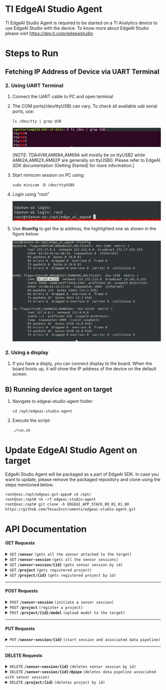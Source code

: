 # TI EdgeAI Studio Agent

TI EdgeAI Studio Agent is required to be started on a TI Analytics device to use
EdgeAI Studio with the device. To know more about EdgeAI Studio please visit
https://dev.ti.com/edgeaistudio


# Steps to Run

## Fetching IP Address of Device via UART Terminal

### 2. Using UART Terminal

1. Connect the UART cable to PC and open terminal

2. The COM ports(/dev/ttyUSB) can vary. To check all available usb serial ports, use:

    `ls /dev/tty | grep USB`

    ![usb serial ports list output](/images/usb_serial_ports.png)

    [NOTE: TDA4VM,AM68A,AM69A will mostly be on ttyUSB2 while AM62A,AM62X,AM62P are generally on ttyUSB0. Please refer to EdgeAI SDK documentation (Getting Started) for more information.]

3. Start minicom session on PC using:

    `sudo minicom -D /dev/ttyUSBX`

4. Login using "root"

    ![tda4vm login](/images/tda4vm_login.png)

5. Use **ifconfig** to get the ip address, the highlighted one as
shown in the figure below:

    ![ifconfig output](/images/get_ip-address.png)

### 2. Using a display

1. If you have a disply, you can connect display to the board. When the board boots up, it will show the IP address of the device on the default screen.


## B) Running device agent on target

1. Navigate to edgeai-studio-agent folder:

    `cd /opt/edgeai-studio-agent`

2. Execute the script:

    `./run.sh`

# Update EdgeAI Studio Agent on target

EdgeAI Studio Agent will be packaged as a part of EdgeAI SDK. In case you want to update, please remove the packaged repository and clone using the steps mentioned below.

```
root@soc:/opt/edgeai-gst-apps# cd /opt/
root@soc:/opt# rm -rf edgeai-studio-agent
root@soc:/opt# git clone -b EDGEAI_APP_STACK_09_01_01_00 https://github.com/TexasInstruments/edgeai-studio-agent.git
```

# API Documentation
#### GET Requests

<details>
 <summary><code>GET</code> <code><b>/sensor</b></code> <code>(gets all the sensor attached to the target)</code></summary>

##### Details

Find all the sensors attached to the target. This includes all the USB Camera connected to the target.
It also provides other information like SDK version and device type.
##### Parameters

> None

##### Responses

> | http code     | content-type                      | response                                                            |
> |---------------|-----------------------------------|---------------------------------------------------------------------|
> | `200`         | `application/json`                | All attached sensors                                                |
> | `404`         | `application/json`                | `{'detail': 'Sensor not found'}`                                    |

##### Example GET response (200)

```javascript
[
    {
        "name": "UVC Camera (046d:0825)",
        "id": "null",
        "type": "Webcam",
        "device": [
            {
                "id": "/dev/video-usb-cam0",
                "type": "V4L2",
                "description": "device available for capture",
                "status": "available"
            }
        ],
        "sdk_version": "9.0",
        "device_name": "TDA4VM"
    }
]
```

</details>

<details>
 <summary><code>GET</code> <code><b>/sensor-session</b></code> <code>(gets all the sensor sessions)</code></summary>

##### Details

Find all sensor sessions including initiated and started ones. The target device only supports one session at a time.
##### Parameters

> None

##### Responses

> | http code     | content-type                      | response                                                            |
> |---------------|-----------------------------------|---------------------------------------------------------------------|
> | `200`         | `application/json`                |  Sensor session                                                     |
> | `404`         | `application/json`                | `{'detail': 'Session not found'}`                                   |

##### Example GET response (200)

```javascript
{
    "session": {
        "id": "88c046f1-4ef1-456f-9978-c3a20456b05c",
        "http_port": 8080,
        "http_url": "/raw_imagestream",
        "http_status": "started",
        "http_pid": 1231,
        "ws_port": 8000,
        "ws_url": "",
        "ws_status": "down",
        "ws_pid": 0,
        "udp_server_port": 8081,
        "udp_client_port": 0,
        "udp_status": "started",
        "udp_pid": 1231,
        "tcp_server_port": 0,
        "tcp_client_port": 0,
        "tcp_status": "Down",
        "tcp_pid": 0,
        "data_pipeline_status": "down",
        "data_pipeline_pid": 0,
        "stream_type": "null"
    },
    "sensor": {
        "name": "test_name",
        "id": "test_id",
        "type": "test_type",
        "device": [
            {
                "id": "/dev/video-usb-cam0",
                "type": "V4L2",
                "description": "V4L2",
                "status": "available"
            }
        ],
        "sdk_version": "9.0",
        "device_name": "TDA4VM"
    },
    "project": null,
    "inference": null
}
```

Note: **"id": "88c046f1-4ef1-456f-9978-c3a20456b05c"** is the unique id of the sensor-session

</details>

<details>
  <summary><code>GET</code> <code><b>/sensor-session/{id}</b></code> <code>(gets sensor session by id)</code></summary>

##### Details

Find the unique sensor sessions by id.
##### Parameters

> | name   |  type      | data type      | description                                                  |
> |--------|------------|----------------|--------------------------------------------------------------|
> | `id`   |  required  | string         | The specific unique idendifier                               |

##### Responses

> | http code     | content-type                      | response                                                            |
> |---------------|-----------------------------------|---------------------------------------------------------------------|
> | `200`         | `application/json`                |  Sensor session with given id                                       |
> | `400`         | `application/json`                | `{'detail': 'Invalid ID supplied'}`                                 |
> | `404`         | `application/json`                | `{'detail': 'Session not found'}`                                   |

##### Example GET response (200)

```javascript
{
    "session": {
        "id": "88c046f1-4ef1-456f-9978-c3a20456b05c",
        "http_port": 8080,
        "http_url": "/raw_imagestream",
        "http_status": "started",
        "http_pid": 1288,
        "ws_port": 8000,
        "ws_url": "",
        "ws_status": "down",
        "ws_pid": 0,
        "udp_server_port": 8081,
        "udp_client_port": 0,
        "udp_status": "started",
        "udp_pid": 1288,
        "tcp_server_port": 0,
        "tcp_client_port": 0,
        "tcp_status": "Down",
        "tcp_pid": 0,
        "data_pipeline_status": "down",
        "data_pipeline_pid": 0,
        "stream_type": "null"
    },
    "sensor": {
        "name": "test_name",
        "id": "test_id",
        "type": "test_type",
        "device": [
            {
                "id": "/dev/video-usb-cam0",
                "type": "V4L2",
                "description": "V4L2",
                "status": "available"
            }
        ],
        "sdk_version": "9.0",
        "device_name": "TDA4VM"
    },
    "project": null,
    "inference": null
}
```

</details>

<details>
  <summary><code>GET</code> <code><b>/project</b></code> <code>(gets registered project)</code></summary>

##### Details

Find registered project
##### Parameters

> None

##### Responses

> | http code     | content-type                      | response                                                            |
> |---------------|-----------------------------------|---------------------------------------------------------------------|
> | `200`         | `application/json`                | Project                                                             |
> | `404`         | `application/json`                | `{'detail': 'Project not found'}`                                   |

##### Example GET response (200)

```javascript
[
    {
        "id": "88c046f1-4ef1-456f-9978-c3a20456b05c",
        "name": "test_project",
        "sensor": "null",
        "task_type": "classification",
        "model": "null",
        "target_device": "null",
        "model_file": "null",
        "model_file_checksum": "null"
    }
]
```

</details>

<details>
  <summary><code>GET</code> <code><b>/project/{id}</b></code> <code>(gets registered project by id)</code></summary>

##### Details

Find the registered project by id.
##### Parameters

> | name   |  type      | data type      | description                                                  |
> |--------|------------|----------------|--------------------------------------------------------------|
> | `id`   |  required  | string         | The specific unique idendifier                               |

##### Responses

> | http code     | content-type                      | response                                                            |
> |---------------|-----------------------------------|---------------------------------------------------------------------|
> | `200`         | `application/json`                | Project with given id                                               |
> | `404`         | `application/json`                | `{'detail': 'Project not found'}`                                   |

##### Example GET response (200)

```javascript
[
    {
        "id": "88c046f1-4ef1-456f-9978-c3a20456b05c",
        "name": "test_project",
        "sensor": "null",
        "task_type": "classification",
        "model": "null",
        "target_device": "null",
        "model_file": "null",
        "model_file_checksum": "null"
    }
]
```

</details>

------------------------------------------------------------------------------------------

#### POST Requests

<details>
 <summary><code>POST</code> <code><b>/sensor-session</b></code> <code>(initiate a sensor session)</code></summary>

##### Details

Initiate a unique sensor session by generating a unique id and setting up all the required client and server processes

##### Example POST data

```javascript
{
    "name": "test_name",
    "id": "test_id",
    "type": "test_type",
    "device": [
        {
            "id": "/dev/video-usb-cam0",
            "type": "V4L2",
            "description": "device available for capture",
            "status": "available"
        }
    ],
    "sdk_version": "9.0",
    "device_name": "TDA4VM"
}
```

##### Responses

> | http code     | content-type                      | response                                                            |
> |---------------|-----------------------------------|---------------------------------------------------------------------|
> | `202`         | `application/json`                | Sensor session with generated unique id                             |
> | `405`         | `application/json`                | `{'detail': 'Invalid input'}`                                       |

</details>

<details>
 <summary><code>POST</code> <code><b>/project</b></code> <code>(register a project)</code></summary>

##### Details

Register a project to the target and set up project entry with all required parameters supplied

##### Example POST data

```javascript
{
    "id": "88c046f1-4ef1-456f-9978-c3a20456b05c",
    "name": "test_project",
    "task_type": "classification"
    "sensor": "null"
    "model": "null"
    "target_device": "null"
    "model_file": "null"
    "model_file_checksum": "null"
}
```

##### Responses

> | http code     | content-type                      | response                                                            |
> |---------------|-----------------------------------|---------------------------------------------------------------------|
> | `201`         | `text/html;charset=utf-8`         | `Succesfully created`                                               |

</details>

<details>
 <summary><code>POST</code> <code><b>/project/{id}/model</b></code> <code>(upload model to the target)</code></summary>

##### Details

Upload model tarball to the target as **outputFile.tar.gz**. Each call will overwrite the previous file and checksum with the new file.

##### Parameters

> | name   |  type      | data type      | description                                                  |
> |--------|------------|----------------|--------------------------------------------------------------|
> | `id`   |  required  | string         | The specific unique idendifier                               |
##### Example POST data

File object of the model tarball renamed as outputFile.tar.gz

##### Responses

> | http code     | content-type                      | response                                                            |
> |---------------|-----------------------------------|---------------------------------------------------------------------|
> | `201`         | `text/html;charset=utf-8`         | `Succesfully created, {id}`                                         |
> | `404`         | `application/json`                | `{'detail': 'Project not found'}`                                   |
> | `405`         | `application/json`                | `{'detail': 'Invalid input'}`                                       |

</details>

------------------------------------------------------------------------------------------

#### PUT Requests

<details>
  <summary><code>PUT</code> <code><b>/sensor-session/{id}</b></code> <code>(start session and associated data pipeline)</code></summary>

##### Details

Start sensor session by setting up the required data pipeline (inference or raw capture). Whether to start inference pipeline or raw capture pipeline is decided by the key "inference" in the PUT data. Client creates the project_session object by aggregating the initiated session object, project object and inference parameter. Sensor session object and project object will be validated, data pipeline process will be started for direct sensor data or inference output based on the value of inference parameter. If successfully started, the response will have data_pipeline_status as 'started' and data_pipeline_pid with the PID of the pipeline process supplying data to the UDP/TCP server/client. This API can also produce and stream data over websockets for browser front end application to display on the UI, for e.g., for log streaming, memory usage, inference time etc. If websocket interface is started, the response will have ws_status as 'started', ws_url & ws_port duly filled, and ws_pid with the PID of the websocket server process supplying data to the Javascript front end application.

##### Parameters

> | name   |  type      | data type      | description                                                  |
> |--------|------------|----------------|--------------------------------------------------------------|
> | `id`   |  required  | string         | The specific unique idendifier                               |

##### Example PUT data

```javascript
{
    "session": {
        "id": "88c046f1-4ef1-456f-9978-c3a20456b05c",
        "http_port": 8080,
        "http_url": "/raw_imagestream",
        "http_status": "started",
        "http_pid": 1999,
        "ws_port": 8000,
        "ws_url": "",
        "ws_status": "down",
        "ws_pid": 0,
        "udp_server_port": 8081,
        "udp_client_port": 0,
        "udp_status": "started",
        "udp_pid": 1999,
        "tcp_server_port": 0,
        "tcp_client_port": 0,
        "tcp_status": "Down",
        "tcp_pid": 0,
        "data_pipeline_status": "down",
        "data_pipeline_pid": 0,
        "stream_type": "image"
    },
    "sensor": {
        "name": "test_name",
        "id": "test_id",
        "type": "test_type",
        "device": [
            {
                "id": "/dev/video-usb-cam0",
                "type": "V4L2",
                "description": "V4L2",
                "status": "available"
            }
        ],
        "sdk_version": "9.0",
        "device_name": "TDA4VM"
    },
    "inference": false
}
```

##### Responses

> | http code     | content-type                      | response                                                            |
> |---------------|-----------------------------------|---------------------------------------------------------------------|
> | `202`         | `application/json`                | `Data with updated datapipeline and websocket status`               |
> | `400`         | `application/json`                | `{'detail': 'Invalid ID supplied'}`                                 |
> | `404`         | `application/json`                | `{'detail': 'Session not found'}`                                   |
> | `404`         | `application/json`                | `{'detail': 'Project not found'}`                                   |
> | `409`         | `application/json`                | `{'detail': 'Sensor session alreday running'}`                      |

</details>

------------------------------------------------------------------------------------------

#### DELETE Requests

<details>
  <summary><code>DELETE</code> <code><b>/sensor-session/{id}</b></code> <code>(deletes sensor session by id)</code></summary>

##### Details

Delete sensor session with given id. All processes and resources associated to the sensor sessions will be cleared and freed.
##### Responses

> | http code     | content-type                      | response                                                            |
> |---------------|-----------------------------------|---------------------------------------------------------------------|
> | `202`         | `text/html;charset=utf-8`         | `Operation accepted`                                                |
> | `400`         | `application/json`                | `{'detail': 'Invalid ID supplied'}`                                 |
> | `404`         | `application/json`                | `{'detail': 'Session not found'}`                                   |

</details>

<details>
  <summary><code>DELETE</code> <code><b>/sensor-session/{id}/dpipe</b></code> <code>(deletes data pipeline associated with sensor session)</code></summary>

##### Details

Deletes only the data pipeline associated with sensor session having the given id. The data pipeline are the inference or raw data capture pipelines running on the target. The websockets interface associated with the data pipelines are also terminated. The same data pipeline associated with session can be later restarted using PUT method on /sensor-session/{id}.

##### Responses

> | http code     | content-type                      | response                                                            |
> |---------------|-----------------------------------|---------------------------------------------------------------------|
> | `202`         | `text/html;charset=utf-8`         | `Operation accepted`                                                |
> | `400`         | `application/json`                | `{'detail': 'Invalid ID supplied'}`                                 |
> | `404`         | `application/json`                | `{'detail': 'Session not found'}`                                   |

</details>

<details>
  <summary><code>DELETE</code> <code><b>/project/{id}</b></code> <code>(deletes project by id)</code></summary>

##### Details

Deletes the registered project with given id. All the resources including model files, artifacts and configuration files related to this project will be cleared and freed.

##### Responses

> | http code     | content-type                      | response                                                            |
> |---------------|-----------------------------------|---------------------------------------------------------------------|
> | `200`         | `text/html;charset=utf-8`         | `Successful operation`                                              |
> | `404`         | `application/json`                | `{'detail': 'Project not found'}`                                   |

</details>